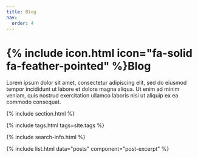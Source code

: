 ```yaml
---
title: Blog
nav:
  order: 4
---
```


# {% include icon.html icon="fa-solid fa-feather-pointed" %}Blog

Lorem ipsum dolor sit amet, consectetur adipiscing elit, sed do eiusmod tempor incididunt ut labore et dolore magna aliqua.
Ut enim ad minim veniam, quis nostrud exercitation ullamco laboris nisi ut aliquip ex ea commodo consequat.

{% include section.html %}

{% include tags.html tags=site.tags %}

{% include search-info.html %}

{% include list.html data="posts" component="post-excerpt" %}

